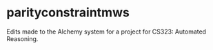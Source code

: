# parityconstraintmws
Edits made to the Alchemy system for a project for CS323: Automated Reasoning.
